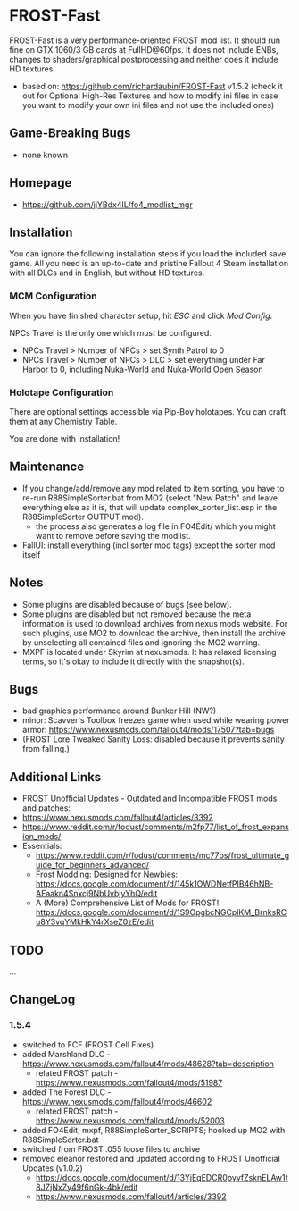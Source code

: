 # FROST-Fast

FROST-Fast is a very performance-oriented FROST mod list. It should run fine on GTX 1060/3 GB cards at FullHD@60fps. It does not include ENBs, changes to shaders/graphical postprocessing and neither does it include HD textures.

- based on: https://github.com/richardaubin/FROST-Fast v1.5.2 (check it out for Optional High-Res Textures and how to modify ini files in case you want to modify your own ini files and not use the included ones)

## Game-Breaking Bugs

- none known

## Homepage

- https://github.com/jjYBdx4IL/fo4_modlist_mgr

## Installation

You can ignore the following installation steps if you load the included save game. All you need is an up-to-date and pristine Fallout 4 Steam installation with all DLCs and in English, but without HD textures.

### MCM Configuration

When you have finished character setup, hit _ESC_ and click _Mod Config_.

NPCs Travel is the only one which *must* be configured.

* NPCs Travel > Number of NPCs > set Synth Patrol to 0
* NPCs Travel > Number of NPCs > DLC > set everything under Far Harbor to 0, including Nuka-World and Nuka-World Open Season

### Holotape Configuration

There are optional settings accessible via Pip-Boy holotapes. You can craft them at any Chemistry Table.

You are done with installation!

## Maintenance

- If you change/add/remove any mod related to item sorting, you have to re-run R88SimpleSorter.bat from MO2 (select "New Patch" and leave everything else as it is, that will update complex_sorter_list.esp in the R88SimpleSorter OUTPUT mod). 
  - the process also generates a log file in FO4Edit/ which you might want to remove before saving the modlist.
- FallUI: install everything (incl sorter mod tags) except the sorter mod itself

## Notes

- Some plugins are disabled because of bugs (see below).
- Some plugins are disabled but not removed because the meta information is used to download archives from nexus mods website. For such plugins, use MO2 to download the archive, then install the archive by unselecting all contained files and ignoring the MO2 warning.
- MXPF is located under Skyrim at nexusmods. It has relaxed licensing terms, so it's okay to include it directly with the snapshot(s).

## Bugs

- bad graphics performance around Bunker Hill (NW?)
- minor: Scavver's Toolbox freezes game when used while wearing power armor: https://www.nexusmods.com/fallout4/mods/17507?tab=bugs
- (FROST Lore Tweaked Sanity Loss: disabled because it prevents sanity from falling.)

## Additional Links

-  FROST Unofficial Updates - Outdated and Incompatible FROST mods and patches:
  - https://www.nexusmods.com/fallout4/articles/3392 
- https://www.reddit.com/r/fodust/comments/m2fp77/list_of_frost_expansion_mods/
- Essentials:
  - https://www.reddit.com/r/fodust/comments/mc77bs/frost_ultimate_guide_for_beginners_advanced/
  - Frost Modding: Designed for Newbies: https://docs.google.com/document/d/145k1OWDNetfPIB46hNB-AFaakn4Snxcj9NbUvbjyYhQ/edit
  - A (More) Comprehensive List of Mods for FROST! https://docs.google.com/document/d/1S9OpgbcNGCplKM_BrnksRCu8Y3vqYMkHkY4rXseZ0zE/edit

## TODO

...

## ChangeLog

### 1.5.4

- switched to FCF (FROST Cell Fixes)
- added Marshland DLC - https://www.nexusmods.com/fallout4/mods/48628?tab=description
  - related FROST patch - https://www.nexusmods.com/fallout4/mods/51987
- added The Forest DLC - https://www.nexusmods.com/fallout4/mods/46602
  - related FROST patch - https://www.nexusmods.com/fallout4/mods/52003
- added FO4Edit, mxpf, R88SimpleSorter_SCRIPTS; hooked up MO2 with R88SimpleSorter.bat
- switched from FROST .055 loose files to archive
- removed eleanor restored and updated according to FROST Unofficial Updates (v1.0.2)
  - https://docs.google.com/document/d/13YjEqEDCR0pyvfZsknELAw1t8JZjNxZy49f6nGk-4bk/edit
  - https://www.nexusmods.com/fallout4/articles/3392
